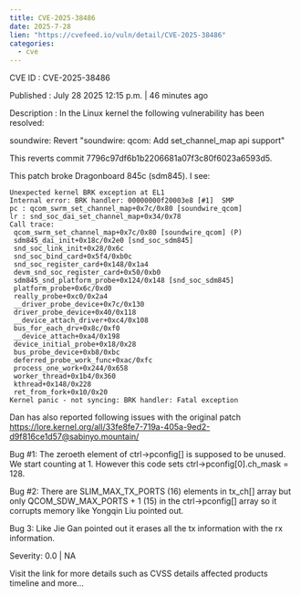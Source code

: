```yaml
--- 
title: CVE-2025-38486
date: 2025-7-28
lien: "https://cvefeed.io/vuln/detail/CVE-2025-38486"
categories:
  - cve
---
```


CVE ID : CVE-2025-38486

Published :  July 28
2025
12:15 p.m. | 46 minutes ago

Description : In the Linux kernel
the following vulnerability has been resolved:

soundwire: Revert "soundwire: qcom: Add set_channel_map api support"

This reverts commit 7796c97df6b1b2206681a07f3c80f6023a6593d5.

This patch broke Dragonboard 845c (sdm845). I see:

    Unexpected kernel BRK exception at EL1
    Internal error: BRK handler: 00000000f20003e8 [#1]  SMP
    pc : qcom_swrm_set_channel_map+0x7c/0x80 [soundwire_qcom]
    lr : snd_soc_dai_set_channel_map+0x34/0x78
    Call trace:
     qcom_swrm_set_channel_map+0x7c/0x80 [soundwire_qcom] (P)
     sdm845_dai_init+0x18c/0x2e0 [snd_soc_sdm845]
     snd_soc_link_init+0x28/0x6c
     snd_soc_bind_card+0x5f4/0xb0c
     snd_soc_register_card+0x148/0x1a4
     devm_snd_soc_register_card+0x50/0xb0
     sdm845_snd_platform_probe+0x124/0x148 [snd_soc_sdm845]
     platform_probe+0x6c/0xd0
     really_probe+0xc0/0x2a4
     __driver_probe_device+0x7c/0x130
     driver_probe_device+0x40/0x118
     __device_attach_driver+0xc4/0x108
     bus_for_each_drv+0x8c/0xf0
     __device_attach+0xa4/0x198
     device_initial_probe+0x18/0x28
     bus_probe_device+0xb8/0xbc
     deferred_probe_work_func+0xac/0xfc
     process_one_work+0x244/0x658
     worker_thread+0x1b4/0x360
     kthread+0x148/0x228
     ret_from_fork+0x10/0x20
    Kernel panic - not syncing: BRK handler: Fatal exception

Dan has also reported following issues with the original patch
https://lore.kernel.org/all/33fe8fe7-719a-405a-9ed2-d9f816ce1d57@sabinyo.mountain/

Bug #1:
The zeroeth element of ctrl->pconfig[] is supposed to be unused.  We
start counting at 1.  However this code sets ctrl->pconfig[0].ch_mask = 128.

Bug #2:
There are SLIM_MAX_TX_PORTS (16) elements in tx_ch[] array but only
QCOM_SDW_MAX_PORTS + 1 (15) in the ctrl->pconfig[] array so it corrupts
memory like Yongqin Liu pointed out.

Bug 3:
Like Jie Gan pointed out
it erases all the tx information with the rx
information.

Severity: 0.0 | NA

Visit the link for more details
such as CVSS details
affected products
timeline
and more...
